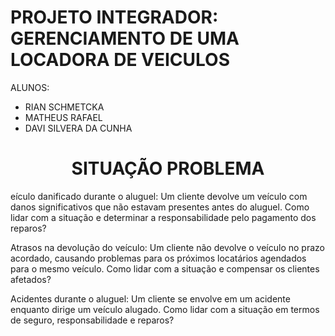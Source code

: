 # PROJETO INTEGRADOR: GERENCIAMENTO DE UMA LOCADORA DE VEICULOS

ALUNOS: 
- RIAN SCHMETCKA
- MATHEUS RAFAEL
- DAVI SILVERA DA CUNHA 

# <h1 align="center">SITUAÇÃO PROBLEMA</h1>
eículo danificado durante o aluguel: Um cliente devolve um veículo com danos significativos que não estavam presentes antes do aluguel. Como lidar com a situação e determinar a responsabilidade pelo pagamento dos reparos?

Atrasos na devolução do veículo: Um cliente não devolve o veículo no prazo acordado, causando problemas para os próximos locatários agendados para o mesmo veículo. Como lidar com a situação e compensar os clientes afetados?

Acidentes durante o aluguel: Um cliente se envolve em um acidente enquanto dirige um veículo alugado. Como lidar com a situação em termos de seguro, responsabilidade e reparos?
